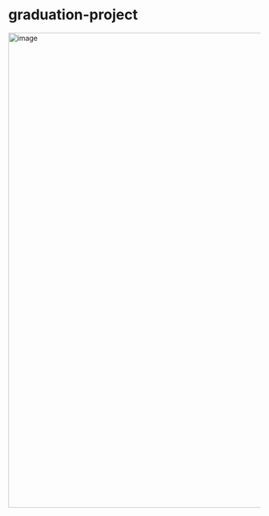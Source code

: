 # graduation-project

<img width="947" alt="image" src="https://user-images.githubusercontent.com/103388599/178664882-558cb063-d767-4017-b099-b74531f4eaf2.png">
